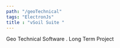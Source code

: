 ```yaml
---
path: "/geoTechnical"
tags: "ElectronJs"
title : "vSoil Suite "
---
```


Geo Technical Software  . Long Term Project